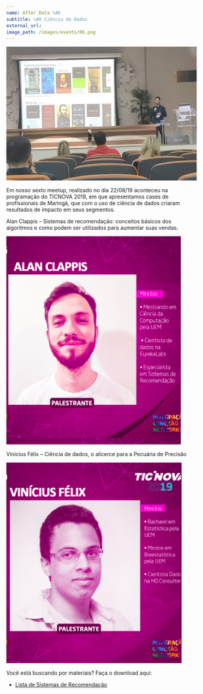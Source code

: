 ```yaml
---
name: After Data \#6
subtitle: \#6 Ciência de Dados
external_url:
image_path: /images/events/06.png
---
```


![Alan](/images/events/afterdata-06-alan.jpeg)

Em nosso sexto meetup, realizado no dia 22/08/19 aconteceu na programação do TICNOVA 2019, em que apresentamos cases de profissionais de Maringá, que com o uso de ciência de dados criaram resultados de impacto em seus segmentos.

Alan Clappis – Sistemas de recomendação: conceitos básicos dos algoritmos e como podem ser utilizados para aumentar suas vendas.

![Alan](/images/events/afterdata-06-alan02.png)

Vinícius Félix – Ciência de dados, o alicerce para a Pecuária de Precisão

![Vinícius](/images/events/afterdata-06-vini.png)

Você está buscando por materiais? Faça o download aqui:
- [Lista de Sistemas de Recomendação](https://github.com/grahamjenson/list_of_recommender_systems)
